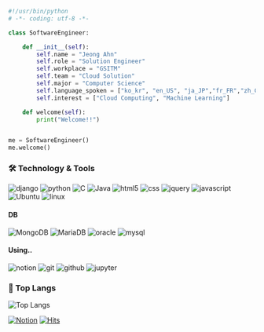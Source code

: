 

```python
#!/usr/bin/python
# -*- coding: utf-8 -*-

class SoftwareEngineer:

    def __init__(self):
        self.name = "Jeong Ahn"
        self.role = "Solution Engineer"
        self.workplace = "GSITM"
        self.team = "Cloud Solution"
        self.major = "Computer Science"
        self.language_spoken = ["ko_kr", "en_US", "ja_JP","fr_FR","zh_CN"]
        self.interest = ["Cloud Computing", "Machine Learning"]

    def welcome(self):
        print("Welcome!!")


me = SoftwareEngineer()
me.welcome()
```

###  🛠️ Technology & Tools
![django](https://img.shields.io/badge/django-092E20.svg?&style=for-the-badge&logo=django&logoColor=white)
![python](https://img.shields.io/badge/python-3776AB?style=for-the-badge&logo=python&logoColor=white)
![C](https://img.shields.io/badge/C-A8B9CC.svg?&style=for-the-badge&logo=C&logoColor=white)
![Java](https://img.shields.io/badge/java-007396?style=for-the-badge&logo=java&logoColor=white)
![html5](https://img.shields.io/badge/html5-E34F26?style=for-the-badge&logo=html5&logoColor=white)
![css](https://img.shields.io/badge/css-1572B6?style=for-the-badge&logo=css3&logoColor=white)
![jquery](https://img.shields.io/badge/jquery-0769AD.svg?&style=for-the-badge&logo=jquery&logoColor=white)
![javascript](https://img.shields.io/badge/javascript-F7DF1E?style=for-the-badge&logo=javascript&logoColor=white)
![Ubuntu](https://img.shields.io/badge/Ubuntu-E95420?&style=for-the-badge&logo=Ubuntu&logoColor=white)
![linux](https://img.shields.io/badge/Linux-FCC624?&style=for-the-badge&logo=linux&logoColor=black)

#### DB
![MongoDB](https://img.shields.io/badge/MongoDB-47A248?&style=for-the-badge&logo=MongoDB&logoColor=white)
![MariaDB](https://img.shields.io/badge/MariaDB-003545?&style=for-the-badge&logo=mariaDB&logoColor=white)
![oracle](https://img.shields.io/badge/ORACLE-F80000?&style=for-the-badge&logo=oracle&logoColor=white)
![mysql](https://img.shields.io/badge/mysql-4479A1?style=for-the-badge&logo=mysql&logoColor=white)

#### Using..
![notion](https://img.shields.io/badge/notion-000000.svg?&style=for-the-badge&logo=notion&logoColor=white)
![git](https://img.shields.io/badge/Git-F05032.svg?&style=for-the-badge&logo=Git&logoColor=white)
![github](https://img.shields.io/badge/GitHub-181717.svg?&style=for-the-badge&logo=GitHub&logoColor=white)
![jupyter](https://img.shields.io/badge/Jupyter%20Notebook-F37626.svg?&style=for-the-badge&logo=Jupyter&logoColor=white)


### 📒 Top Langs
![Top Langs](https://github-readme-stats.vercel.app/api/top-langs/?username=ahnjj&layout=compact)



<a href = "https://www.notion.so/jeongahn/Ahnjj_Dev-506d51b69617406583f7c0d8f2940f4d"> <img alt="Notion" src ="https://img.shields.io/badge/Notion-000000.svg?&style=for-the-badge&logo=Notion&logoColor=white"/></a> 
[![Hits](https://hits.seeyoufarm.com/api/count/incr/badge.svg?url=https%3A%2F%2Fgithub.com%2Fahnjj&count_bg=%23FFA2D4&title_bg=%23555555&icon=&icon_color=%23E7E7E7&title=hits&edge_flat=true)](https://hits.seeyoufarm.com)

